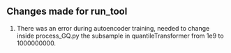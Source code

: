 ## Changes made for run_tool

1. There was an error during autoencoder training, needed to change inside process_GQ.py the subsample in quantileTransformer from 1e9 to 1000000000.
